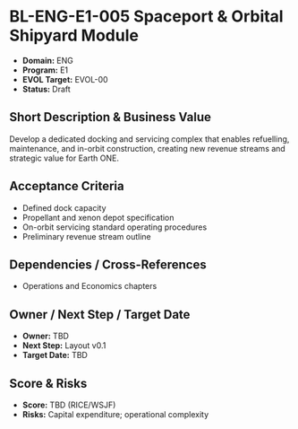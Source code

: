 # BL-ENG-E1-005 Spaceport & Orbital Shipyard Module

- **Domain:** ENG
- **Program:** E1
- **EVOL Target:** EVOL-00
- **Status:** Draft

## Short Description & Business Value
Develop a dedicated docking and servicing complex that enables refuelling, maintenance, and in-orbit construction, creating new revenue streams and strategic value for Earth ONE.

## Acceptance Criteria
- Defined dock capacity
- Propellant and xenon depot specification
- On-orbit servicing standard operating procedures
- Preliminary revenue stream outline

## Dependencies / Cross-References
- Operations and Economics chapters

## Owner / Next Step / Target Date
- **Owner:** TBD
- **Next Step:** Layout v0.1
- **Target Date:** TBD

## Score & Risks
- **Score:** TBD (RICE/WSJF)
- **Risks:** Capital expenditure; operational complexity
